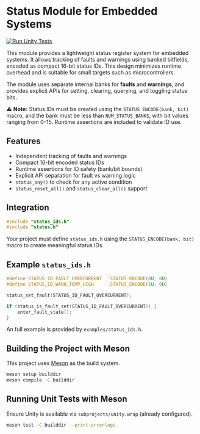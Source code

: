 # Status Module for Embedded Systems

[![Run Unity Tests](https://github.com/ACIDBURN2501/status/actions/workflows/test.yml/badge.svg)](https://github.com/ACIDBURN2501/status/actions/workflows/test.yml)

This module provides a lightweight status register system for embedded systems.
It allows tracking of faults and warnings using banked bitfields, encoded as
compact 16-bit status IDs. This design minimizes runtime overhead and is
suitable for small targets such as microcontrollers.

The module uses separate internal banks for **faults** and **warnings**, and
provides explicit APIs for setting, clearing, querying, and toggling status bits.

⚠️ **Note:** Status IDs must be created using the `STATUS_ENCODE(bank, bit)`
macro, and the bank must be less than `NUM_STATUS_BANKS`, with bit values
ranging from 0–15. Runtime assertions are included to validate ID use.

## Features
- Independent tracking of faults and warnings
- Compact 16-bit encoded status IDs
- Runtime assertions for ID safety (bank/bit bounds)
- Explicit API separation for fault vs warning logic
- `status_any()` to check for any active condition
- `status_reset_all()` and `status_clear_all()` support

## Integration
```c
#include "status_ids.h"
#include "status.h"
```

Your project must define `status_ids.h` using the `STATUS_ENCODE(bank, bit)`
macro to create meaningful status IDs.

## Example `status_ids.h`
```c
#define STATUS_ID_FAULT_OVERCURRENT   STATUS_ENCODE(0U, 0U)
#define STATUS_ID_WARN_TEMP_HIGH      STATUS_ENCODE(1U, 0U)

status_set_fault(STATUS_ID_FAULT_OVERCURRENT);

if (status_is_fault_set(STATUS_ID_FAULT_OVERCURRENT)) {
    enter_fault_state();
}
```

An full example is provided by `examples/status_ids.h`.

## Building the Project with Meson

This project uses [Meson](https://mesonbuild.com) as the build system.

```bash
meson setup builddir
meson compile -C builddir
```

## Running Unit Tests with Meson

Ensure Unity is available via `subprojects/unity.wrap` (already configured).

```bash
meson test -C builddir --print-errorlogs
```
